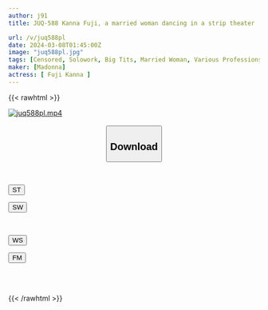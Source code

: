 ```yaml
---
author: j91
title: JUQ-588 Kanna Fuji, a married woman dancing in a strip theater

url: /v/juq588pl
date: 2024-03-08T01:45:00Z
image: "juq588pl.jpg"
tags: [Censored, Solowork, Big Tits, Married Woman, Various Professions, Mature Woman, Dance	]
maker: [Madonna]
actress: [ Fuji Kanna ]
---
```



{{< rawhtml >}}

<div class="video" data-videoid="aZ0QQR6MaWfx3p7">
    <a href="javascript:;">
        <img src="/v/juq588pl/juq588pl.jpg" width="WIDTH" height="HEIGHT" alt="juq588pl.mp4" loading="lazy">
    </a>
</div>

<script type="text/javascript" src="https://j91.asia/asset/on-demand-st.js"></script>

<br>
  <link rel="stylesheet" href="https://j91.asia/asset/bs5.css">
  
  <center>
  <button class="btn btn-primary" type="button" data-bs-toggle="collapse" data-bs-target=".multi-collapse" aria-expanded="false" aria-controls="multiCollapseExample1 multiCollapseExample2"><h2>Download</h2></button></center>
</p>
<div class="row">
  <div class="col">
    <div class="collapse multi-collapse" id="multiCollapseExample1">
      <div class="card card-body">
	      	      <br>
<div class="buttons">  
<p><a href="https://streamtape.to/v/aZ0QQR6MaWfx3p7" target="_blank"><button class="btn-hover color-3"><i class="fa fa-download"></i> ST</button></a></p>
<p><a href="https://cdnwish.com/fyuh037ub611" target="_blank"><button class="btn-hover color-2"><i class="fa fa-download"></i> SW</button></a></p></div>
    </div>
  </div>
</div>
  <div class="col">
    <div class="collapse multi-collapse" id="multiCollapseExample2">
      <div class="card card-body">
	      <br>
<div class="buttons">
<p><a href="https://wolfstream.tv/vl9p0uw8u6kx"><button class="btn-hover color-9"><i class="fa fa-download"></i> WS</button></a></p>
<p><a href="https://filemoon.sx/d/f4mbbvt4w15i"><button class="btn-hover color-8"><i class="fa fa-download"></i> FM</button></a></p></div>
<br><br>
      </div>
    </div>
  </div>
</div>

{{< /rawhtml >}}